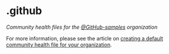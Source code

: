 # .github

*Community health files for the [@GitHub-samples](https://github.com/github-samples) organization*

For more information, please see the article on [creating a default community health file for your organization](https://help.github.com/en/articles/creating-a-default-community-health-file-for-your-organization).